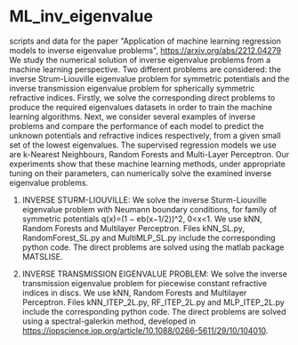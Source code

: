# ML_inv_eigenvalue
scripts and data for the paper "Application of machine learning regression models to inverse eigenvalue problems", https://arxiv.org/abs/2212.04279 
We study the numerical solution of inverse eigenvalue problems from a machine learning perspective. Two different problems are considered: the inverse Strum-Liouville eigenvalue problem for symmetric potentials and the inverse transmission eigenvalue problem for spherically symmetric refractive indices. Firstly, we solve the corresponding direct problems to produce the required eigenvalues datasets in order to train the machine learning algorithms. Next, we consider several examples of inverse problems and compare the performance of each model to predict the unknown potentials and refractive indices respectively, from a given small set of the lowest eigenvalues. The supervised regression models we use are k-Nearest Neighbours, Random Forests and Multi-Layer Perceptron. Our experiments show that these machine learning methods, under appropriate tuning on their parameters, can numerically solve the examined inverse eigenvalue problems.

1. INVERSE STURM-LIOUVILLE: 
We solve the inverse Sturm-Liouville eigenvalue problem with Neumann boundary conditions, for family of symmetric potentials q(x)=(1 − eb(x−1/2))^2, 0<x<1. We use kNN, Random Forests and Multilayer Perceptron. 
Files kNN_SL.py, RandomForest_SL.py and MultiMLP_SL.py include the corresponding python code. 
The direct problems are solved using the matlab package MATSLISE.

2. INVERSE TRANSMISSION EIGENVALUE PROBLEM: 
We solve the inverse transmission eigenvalue problem for piecewise constant refractive indices in discs. We use kNN, Random Forests and Multilayer Perceptron. 
Files kNN_ITEP_2L.py, RF_ITEP_2L.py and MLP_ITEP_2L.py include the corresponding python code. 
The direct problems are solved using a spectral-galerkin method, developed in https://iopscience.iop.org/article/10.1088/0266-5611/29/10/104010. 
